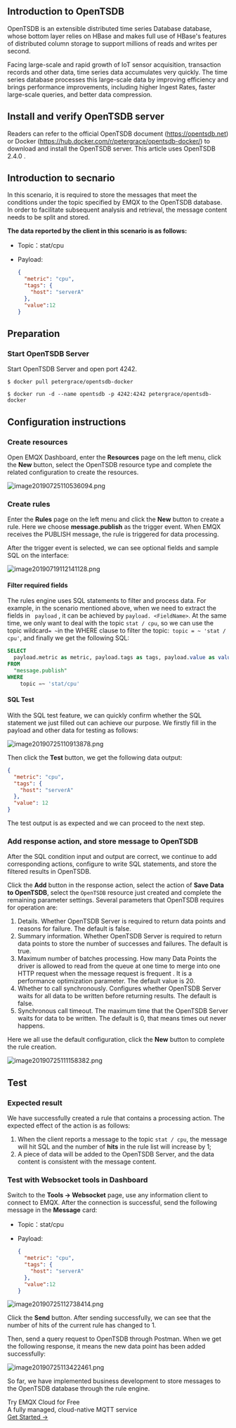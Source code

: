 ## Introduction to OpenTSDB 

OpenTSDB is an extensible distributed time series Database database, whose bottom layer relies on HBase and makes full use of HBase's features of distributed column storage to support millions of reads and writes per second.

Facing large-scale and rapid growth of IoT sensor acquisition, transaction records and other data, time series data accumulates very quickly. The time series database processes this large-scale data by improving efficiency and brings performance improvements, including higher Ingest Rates, faster large-scale queries, and better data compression.

## Install and verify OpenTSDB server

Readers can refer to the official OpenTSDB document (https://opentsdb.net) or Docker (https://hub.docker.com/r/petergrace/opentsdb-docker/) to download and install the OpenTSDB server. This article uses OpenTSDB 2.4.0 .



## Introduction to secnario

In this scenario, it is required to store the messages that meet the conditions under the topic specified by EMQX to the OpenTSDB database. In order to facilitate subsequent analysis and retrieval, the message content needs to be split and stored.

**The data reported by the client in this scenario is as follows:** 

- Topic：stat/cpu

- Payload:

  ```json
  {
    "metric": "cpu",
    "tags": {
      "host": "serverA"
    },
    "value":12
  }
  ```



## Preparation

### Start OpenTSDB Server

Start OpenTSDB Server and open port 4242.

```shell
$ docker pull petergrace/opentsdb-docker

$ docker run -d --name opentsdb -p 4242:4242 petergrace/opentsdb-docker
```



## Configuration instructions

### Create resources

Open EMQX Dashboard, enter the **Resources** page on the left menu, click the **New** button, select the OpenTSDB resource type and complete the related configuration to create the resources.

![image20190725110536094.png](https://static.emqx.net/images/559e3c15ade4859fde9a4450a7ec44be.png)

### Create rules

Enter the **Rules** page on the left menu and click the **New** button to create a rule. Here we choose **message.publish** as the trigger event. When EMQX receives the PUBLISH message, the rule is triggered for data processing.

After the trigger event is selected, we can see optional fields and sample SQL on the interface:

![image20190719112141128.png](https://static.emqx.net/images/c7403006b9e6c66eb93147635fdec72a.png)



#### Filter required fields

The rules engine uses SQL statements to filter and process data. For example, in the scenario mentioned above, when we need to extract the fields in `` payload`` , it can be achieved by `payload. <FieldName>`. At the same time, we only want to deal with the topic `stat / cpu`, so we can use the topic wildcard` = ~ `in the WHERE clause to filter the topic:` topic = ~ 'stat / cpu'`, and finally we get the following SQL:

```sql
SELECT
  payload.metric as metric, payload.tags as tags, payload.value as value
FROM
  "message.publish"
WHERE
	topic =~ 'stat/cpu'
```



#### SQL Test

With the SQL test feature, we can quickly confirm whether the SQL statement we just filled out can achieve our purpose. We firstly fill in the payload and other data for testing as follows:

![image20190725110913878.png](https://static.emqx.net/images/36998b39ec573e870a02025ae4b75f16.png)

Then click the **Test**  button, we get the following data output:

```json
{
  "metric": "cpu",
  "tags": {
    "host": "serverA"
  },
  "value": 12
}
```

The test output is as expected and we can proceed to the next step.



### Add response action, and store message to OpenTSDB

After the SQL condition input and output are correct, we continue to add corresponding actions, configure to write SQL statements, and store the filtered results in OpenTSDB.

Click the **Add** button in the response action, select the  action of **Save Data to OpenTSDB**, select the `OpenTSDB` resource just created and complete the remaining parameter settings. Several parameters that OpenTSDB requires for operation are:

1. Details. Whether OpenTSDB Server is required to return data points and reasons for failure. The default is false.
2. Summary information. Whether OpenTSDB Server is required to return data points to store the number of successes and failures. The default is true.
3. Maximum number of batches processing. How many Data Points the driver is allowed to read from the queue at one time to merge into one HTTP request when the message request is frequent . It is a performance optimization parameter. The default value is 20.
4. Whether to call synchronously. Configures whether OpenTSDB Server waits for all data to be written before returning results. The default is false.
5. Synchronous call timeout. The maximum time that the OpenTSDB Server waits for data to be written. The default is 0, that means times out never happens.

Here we all use the default configuration, click the  **New** button to complete the rule creation.

![image20190725111158382.png](https://static.emqx.net/images/5ccaba525195b33764e628aedbe0642f.png)



## Test

### Expected result

We have successfully created a rule that contains a processing action. The expected effect of the action is as follows:

1. When the client reports a message to the topic `stat / cpu`, the message will hit SQL and the number of **hits** in the rule list will increase by 1;
2. A piece of data will be added to the OpenTSDB Server, and the data content is consistent with the message content.



### Test with Websocket tools in Dashboard

Switch to the **Tools ->  Websocket** page, use any information client to connect to EMQX. After the connection is successful, send the following message in the **Message** card:

- Topic：stat/cpu

- Payload:

  ```json
  {
    "metric": "cpu",
    "tags": {
      "host": "serverA"
    },
    "value":12
  }
  ```

![image20190725112738414.png](https://static.emqx.net/images/55010e5898747458016a572307f41272.png)

Click the **Send** button. After sending successfully, we can see that the number of hits of the current rule has changed to 1.

Then, send a query request to OpenTSDB through Postman. When we get the following response, it means the new data point has been added successfully:

![image20190725113422461.png](https://static.emqx.net/images/8f5bf630e3efebdad766a27d778dad82.png)

So far, we have implemented business development to store messages to the OpenTSDB database through the rule engine.


<section class="promotion">
    <div>
        Try EMQX Cloud for Free
        <div class="is-size-14 is-text-normal has-text-weight-normal">A fully managed, cloud-native MQTT service</div>
    </div>
    <a href="https://www.emqx.com/en/signup?continue=https://cloud-intl.emqx.com/console/deployments/0?oper=new" class="button is-gradient px-5">Get Started →</a >
</section>
